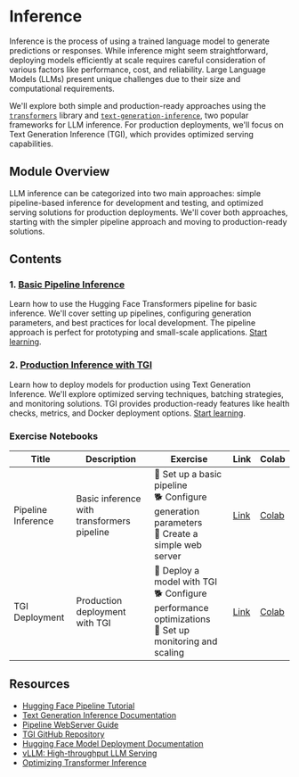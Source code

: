 # Inference

Inference is the process of using a trained language model to generate predictions or responses. While inference might seem straightforward, deploying models efficiently at scale requires careful consideration of various factors like performance, cost, and reliability. Large Language Models (LLMs) present unique challenges due to their size and computational requirements.

We'll explore both simple and production-ready approaches using the [`transformers`](https://huggingface.co/docs/transformers/index) library and [`text-generation-inference`](https://github.com/huggingface/text-generation-inference), two popular frameworks for LLM inference. For production deployments, we'll focus on Text Generation Inference (TGI), which provides optimized serving capabilities.

## Module Overview

LLM inference can be categorized into two main approaches: simple pipeline-based inference for development and testing, and optimized serving solutions for production deployments. We'll cover both approaches, starting with the simpler pipeline approach and moving to production-ready solutions.

## Contents

### 1. [Basic Pipeline Inference](./pipeline_inference.md)

Learn how to use the Hugging Face Transformers pipeline for basic inference. We'll cover setting up pipelines, configuring generation parameters, and best practices for local development. The pipeline approach is perfect for prototyping and small-scale applications. [Start learning](./pipeline_inference.md).

### 2. [Production Inference with TGI](./tgi_inference.md)

Learn how to deploy models for production using Text Generation Inference. We'll explore optimized serving techniques, batching strategies, and monitoring solutions. TGI provides production-ready features like health checks, metrics, and Docker deployment options. [Start learning](./text_generation_inference.md).

### Exercise Notebooks

| Title | Description | Exercise | Link | Colab |
|-------|-------------|----------|------|-------|
| Pipeline Inference | Basic inference with transformers pipeline | 🐢 Set up a basic pipeline <br> 🐕 Configure generation parameters <br> 🦁 Create a simple web server | [Link](./notebooks/basic_pipeline_inference.ipynb) | [Colab](https://githubtocolab.com/huggingface/smol-course/tree/main/7_inference/notebooks/basic_pipeline_inference.ipynb) |
| TGI Deployment | Production deployment with TGI | 🐢 Deploy a model with TGI <br> 🐕 Configure performance optimizations <br> 🦁 Set up monitoring and scaling | [Link](./notebooks/tgi_deployment.ipynb) | [Colab](https://githubtocolab.com/huggingface/smol-course/tree/main/7_inference/notebooks/tgi_deployment.ipynb) |

## Resources

- [Hugging Face Pipeline Tutorial](https://huggingface.co/docs/transformers/en/pipeline_tutorial)
- [Text Generation Inference Documentation](https://huggingface.co/docs/text-generation-inference/en/index)
- [Pipeline WebServer Guide](https://huggingface.co/docs/transformers/en/pipeline_tutorial#using-pipelines-for-a-webserver)
- [TGI GitHub Repository](https://github.com/huggingface/text-generation-inference)
- [Hugging Face Model Deployment Documentation](https://huggingface.co/docs/inference-endpoints/index)
- [vLLM: High-throughput LLM Serving](https://github.com/vllm-project/vllm)
- [Optimizing Transformer Inference](https://huggingface.co/blog/optimize-transformer-inference)
